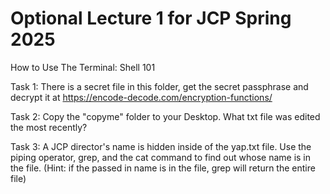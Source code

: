 # Optional Lecture 1 for JCP Spring 2025
How to Use The Terminal: Shell 101

Task 1:
There is a secret file in this folder, get the secret passphrase and decrypt it at https://encode-decode.com/encryption-functions/

Task 2: 
Copy the "copyme" folder to your Desktop. What txt file was edited the most recently?

Task 3: 
A JCP director's name is hidden inside of the yap.txt file. Use the piping operator, grep, and the cat command to find out whose name is in the file. (Hint: if the passed in name is in the file, grep will return the entire file)
